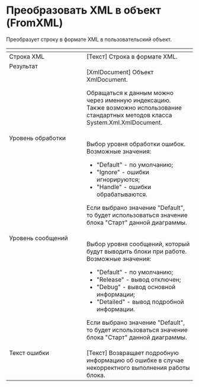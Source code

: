 # Преобразовать XML в объект (FromXML)

Преобразует строку в формате XML в пользовательский объект.

<table data-header-hidden><thead><tr><th width="241" valign="top"></th><th width="313" valign="top"></th></tr></thead><tbody><tr><td valign="top">Строка XML</td><td valign="top">[Текст] Строка в формате XML.</td></tr><tr><td valign="top">Результат</td><td valign="top"><p>[XmlDocument] Объект XmlDocument. </p><p></p><p>Обращаться к данным можно через именную индексацию. Также возможно использование стандартных методов класса System.Xml.XmlDocument.</p></td></tr><tr><td valign="top">Уровень обработки</td><td valign="top"><p>Выбор уровня обработки ошибок. Возможные значения: </p><ul><li>"Default" - по умолчанию; </li><li>"Ignore" - ошибки игнорируются; </li><li>"Handle" - ошибки обрабатываются. </li></ul><p>Если выбрано значение "Default", то будет использоваться значение блока "Старт" данной диаграммы.</p></td></tr><tr><td valign="top">Уровень сообщений</td><td valign="top"><p>Выбор уровня сообщений, который будут выводить блоки при работе. Возможные значения: </p><ul><li>"Default" - по умолчанию; </li><li>"Release" - вывод отключен; </li><li>"Debug" - вывод основной информации; </li><li>"Detailed" - вывод подробной информации. </li></ul><p>Если выбрано значение "Default", то будет использоваться значение блока "Старт" данной диаграммы.</p></td></tr><tr><td valign="top">Текст ошибки</td><td valign="top">[Текст] Возвращает подробную информацию об ошибке в случае некорректного выполнения работы блока.</td></tr></tbody></table>

